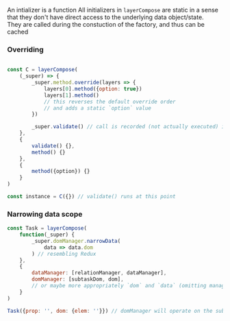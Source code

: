An intializer is a function 
All initializers in `layerCompose` are static in a sense that they don't have direct access to the underlying data object/state.  
They are called during the constuction of the factory, and thus can be cached

### Overriding
```javascript

const C = layerCompose(  
    (_super) => {
        _super.method.override(layers => {
            layers[0].method({option: true})
            layers[1].method()
            // this reverses the default override order
            // and adds a static `option` value 
        })

        _super.validate() // call is recorded (not actually executed) in the factory; ran on initialization
    },
    {
        validate() {},
        method() {}
    },
    {
        method({option}) {}
    }
)

const instance = C({}) // validate() runs at this point

```

### Narrowing data scope

```javascript
const Task = layerCompose(
    function(_super) {
        _super.domManager.narrowData(
            data => data.dom       
        ) // resembling Redux
    },
    {
        dataManager: [relationManager, dataManager],
        domManager: [subtaskDom, dom],
        // or maybe more appropriately `dom` and `data` (omitting manager) 
    }
)

Task({prop: '', dom: {elem: ''}}) // domManager will operate on the subset (data.dom) of the passed in data
```

